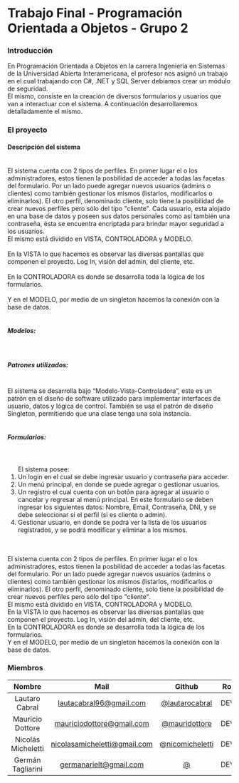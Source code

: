 # Trabajo Final - Programación Orientada a Objetos - Grupo 2

### Introducción
En Programación Orientada a Objetos en la carrera Ingenieria en Sistemas de la Universidad Abierta Interamericana, el profesor nos asignó un trabajo en el cual trabajando con C#, .NET y SQL Server debíamos crear un módulo de seguridad.
<br>
El mismo, consiste en la creación de diversos formularios y usuarios que van a interactuar con el sistema. A continuación desarrollaremos detalladamente el mismo.
<br>

### El proyecto

#### Descripción del sistema
<br>
El sistema cuenta con 2 tipos de perfiles. En primer lugar el o los administradores, estos tienen la posbilidad de acceder a todas las facetas del formulario. Por un lado puede agregar nuevos usuarios (admins o clientes) como también gestionar los mismos (listarlos, modificarlos o eliminarlos). El otro perfil, denominado cliente, solo tiene la posibilidad de crear nuevos perfiles pero sólo del tipo "cliente". Cada usuario, esta alojado en una base de datos y poseen sus datos personales como así también una contraseña, ésta se encuentra encriptada para brindar mayor seguridad a los usuarios.
<br>
El mismo está dividido en VISTA, CONTROLADORA y MODELO.
<br>
<br>
En la VISTA lo que hacemos es observar las diversas pantallas que componen el proyecto. Log In, visión del admin, del cliente, etc.
<br>
<br>
En la CONTROLADORA es donde se desarrolla toda la lógica de los formularios.
<br>
<br>
Y en el MODELO, por medio de un singleton hacemos la conexión con la base de datos.
<br>
<br>
<h5>Modelos:</h5> 
<br>
<h5>Patrones utilizados:</h5> 
<br>
El sistema se desarrolla bajo “Modelo-Vista-Controladora”, este es un patrón en el diseño de software utilizado para implementar interfaces de usuario, datos y lógica de control. 
También se usa el patrón de diseño Singleton, permitiendo que una clase tenga una sola instancia.
<br>
<br>
<h5>Formularios:</h5> 
<br>
<ol>El sistema posee:
 <li>Un login en el cual se debe ingresar usuario y contraseña para acceder.</li>
<li>Un menú principal, en donde se puede agregar o gestionar usuarios.</li> 
<li>Un registro el cual cuenta con un botón para agregar al usuario o cancelar y regresar al menú principal. En este formulario se deben ingresar los siguientes datos: Nombre, Email, Contraseña, DNI, y se debe seleccionar si el perfil (si es cliente o admin).</li>
<li>Gestionar usuario, en donde se podrá ver la lista de los usuarios registrados, y se podrá modificar y eliminar a los mismos.</li>
 </ol>
<br>
<br>
El sistema cuenta con 2 tipos de perfiles. En primer lugar el o los administradores, estos tienen la posbilidad de acceder a todas las facetas del formulario. Por un lado puede agregar nuevos usuarios (admins o clientes) como también gestionar los mismos (listarlos, modificarlos o eliminarlos). El otro perfil, denominado cliente, solo tiene la posibilidad de crear nuevos perfiles pero sólo del tipo "cliente".
<br>
El mismo está dividido en VISTA, CONTROLADORA y MODELO.
<br>
En la VISTA lo que hacemos es observar las diversas pantallas que componen el proyecto. Log In, visión del admin, del cliente, etc.
<br>
En la CONTROLADORA es donde se desarrolla toda la lógica de los formularios.
<br>
Y en el MODELO, por medio de un singleton hacemos la conexión con la base de datos.

<br>

### Miembros

 Nombre  | Mail | Github | Rol
| :-----: | :-----: | :-----: | :-----: |
| Lautaro Cabral | lautacabral96@gmail.com | [@lautarocabral](https://github.com/lautarocabral) | DEV
| Mauricio Dottore | mauriciodottore@gmail.com | [@mauridottore](https://github.com/mauridottore) | DEV
| Nicolás Micheletti | nicolasamicheletti@gmail.com | [@nicomicheletti](https://github.com/nicomicheletti) | DEV
| Germán Tagliarini | germanarielt@gmail.com | [@](https://github.com/) | DEV
